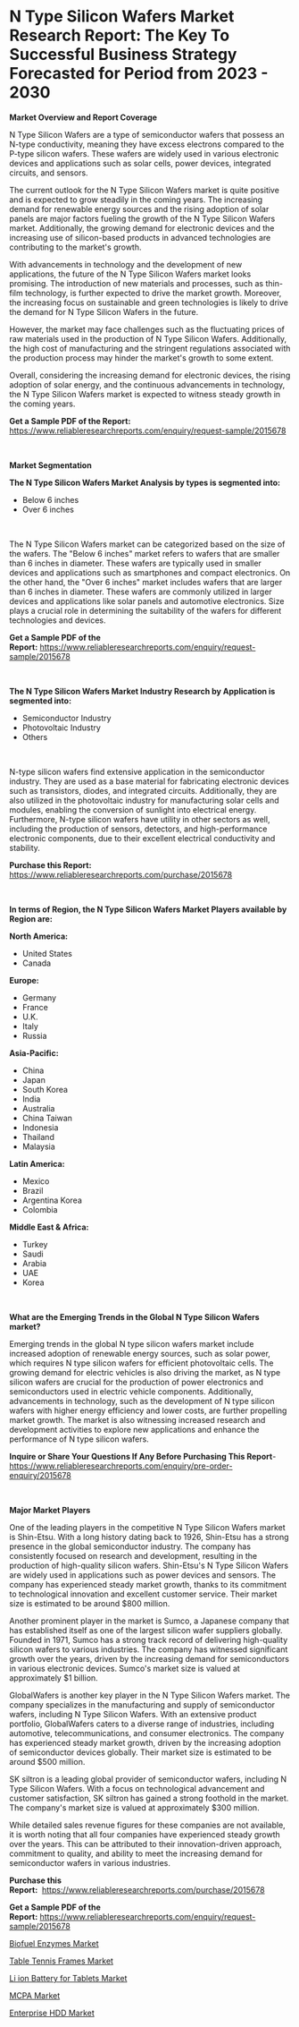 <p><h1>N Type Silicon Wafers Market Research Report: The Key To Successful Business Strategy Forecasted for Period from 2023 - 2030</h1></p><p><strong>Market Overview and Report Coverage</strong></p>
<p><p>N Type Silicon Wafers are a type of semiconductor wafers that possess an N-type conductivity, meaning they have excess electrons compared to the P-type silicon wafers. These wafers are widely used in various electronic devices and applications such as solar cells, power devices, integrated circuits, and sensors.</p><p>The current outlook for the N Type Silicon Wafers market is quite positive and is expected to grow steadily in the coming years. The increasing demand for renewable energy sources and the rising adoption of solar panels are major factors fueling the growth of the N Type Silicon Wafers market. Additionally, the growing demand for electronic devices and the increasing use of silicon-based products in advanced technologies are contributing to the market's growth.</p><p>With advancements in technology and the development of new applications, the future of the N Type Silicon Wafers market looks promising. The introduction of new materials and processes, such as thin-film technology, is further expected to drive the market growth. Moreover, the increasing focus on sustainable and green technologies is likely to drive the demand for N Type Silicon Wafers in the future.</p><p>However, the market may face challenges such as the fluctuating prices of raw materials used in the production of N Type Silicon Wafers. Additionally, the high cost of manufacturing and the stringent regulations associated with the production process may hinder the market's growth to some extent.</p><p>Overall, considering the increasing demand for electronic devices, the rising adoption of solar energy, and the continuous advancements in technology, the N Type Silicon Wafers market is expected to witness steady growth in the coming years.</p></p>
<p><strong>Get a Sample PDF of the Report:</strong> <a href="https://www.reliableresearchreports.com/enquiry/request-sample/2015678">https://www.reliableresearchreports.com/enquiry/request-sample/2015678</a></p>
<p>&nbsp;</p>
<p><strong>Market Segmentation</strong></p>
<p><strong>The N Type Silicon Wafers Market Analysis by types is segmented into:</strong></p>
<p><ul><li>Below 6 inches</li><li>Over 6 inches</li></ul></p>
<p>&nbsp;</p>
<p><p>The N Type Silicon Wafers market can be categorized based on the size of the wafers. The "Below 6 inches" market refers to wafers that are smaller than 6 inches in diameter. These wafers are typically used in smaller devices and applications such as smartphones and compact electronics. On the other hand, the "Over 6 inches" market includes wafers that are larger than 6 inches in diameter. These wafers are commonly utilized in larger devices and applications like solar panels and automotive electronics. Size plays a crucial role in determining the suitability of the wafers for different technologies and devices.</p></p>
<p><strong>Get a Sample PDF of the Report:</strong>&nbsp;<a href="https://www.reliableresearchreports.com/enquiry/request-sample/2015678">https://www.reliableresearchreports.com/enquiry/request-sample/2015678</a></p>
<p>&nbsp;</p>
<p><strong>The N Type Silicon Wafers Market Industry Research by Application is segmented into:</strong></p>
<p><ul><li>Semiconductor Industry</li><li>Photovoltaic Industry</li><li>Others</li></ul></p>
<p>&nbsp;</p>
<p><p>N-type silicon wafers find extensive application in the semiconductor industry. They are used as a base material for fabricating electronic devices such as transistors, diodes, and integrated circuits. Additionally, they are also utilized in the photovoltaic industry for manufacturing solar cells and modules, enabling the conversion of sunlight into electrical energy. Furthermore, N-type silicon wafers have utility in other sectors as well, including the production of sensors, detectors, and high-performance electronic components, due to their excellent electrical conductivity and stability.</p></p>
<p><strong>Purchase this Report:</strong>&nbsp; <a href="https://www.reliableresearchreports.com/purchase/2015678">https://www.reliableresearchreports.com/purchase/2015678</a></p>
<p>&nbsp;</p>
<p><strong>In terms of Region, the N Type Silicon Wafers Market Players available by Region are:</strong></p>
<p>
    <p> <strong> North America: </strong>
        <ul>
            <li>United States</li>
            <li>Canada</li>
        </ul>
        </p> 
    <p> <strong> Europe: </strong>
        <ul>
            <li>Germany</li>
            <li>France</li>
            <li>U.K.</li>
            <li>Italy</li>
            <li>Russia</li>
        </ul>
        </p> 
    <p> <strong> Asia-Pacific: </strong>
        <ul>
            <li>China</li>
            <li>Japan</li>
            <li>South Korea</li>
            <li>India</li>
            <li>Australia</li>
            <li>China Taiwan</li>
            <li>Indonesia</li>
            <li>Thailand</li>
            <li>Malaysia</li>
        </ul>
        </p> 
    <p> <strong> Latin America: </strong>
        <ul>
            <li>Mexico</li>
            <li>Brazil</li>
            <li>Argentina Korea</li>
            <li>Colombia</li>
        </ul>
        </p> 
    <p> <strong> Middle East & Africa: </strong>
        <ul>
            <li>Turkey</li>
            <li>Saudi</li>
            <li>Arabia</li>
            <li>UAE</li>
            <li>Korea</li>
        </ul>
    </p>
    </p>
<p>&nbsp;</p>
<p><strong>What are the Emerging Trends in the Global N Type Silicon Wafers market?</strong></p>
<p><p>Emerging trends in the global N type silicon wafers market include increased adoption of renewable energy sources, such as solar power, which requires N type silicon wafers for efficient photovoltaic cells. The growing demand for electric vehicles is also driving the market, as N type silicon wafers are crucial for the production of power electronics and semiconductors used in electric vehicle components. Additionally, advancements in technology, such as the development of N type silicon wafers with higher energy efficiency and lower costs, are further propelling market growth. The market is also witnessing increased research and development activities to explore new applications and enhance the performance of N type silicon wafers.</p></p>
<p><strong>Inquire or Share Your Questions If Any Before Purchasing This Report</strong>- <a href="https://www.reliableresearchreports.com/enquiry/pre-order-enquiry/2015678">https://www.reliableresearchreports.com/enquiry/pre-order-enquiry/2015678</a></p>
<p>&nbsp;</p>
<p><strong>Major Market Players</strong></p>
<p><p>One of the leading players in the competitive N Type Silicon Wafers market is Shin-Etsu. With a long history dating back to 1926, Shin-Etsu has a strong presence in the global semiconductor industry. The company has consistently focused on research and development, resulting in the production of high-quality silicon wafers. Shin-Etsu's N Type Silicon Wafers are widely used in applications such as power devices and sensors. The company has experienced steady market growth, thanks to its commitment to technological innovation and excellent customer service. Their market size is estimated to be around $800 million.</p><p>Another prominent player in the market is Sumco, a Japanese company that has established itself as one of the largest silicon wafer suppliers globally. Founded in 1971, Sumco has a strong track record of delivering high-quality silicon wafers to various industries. The company has witnessed significant growth over the years, driven by the increasing demand for semiconductors in various electronic devices. Sumco's market size is valued at approximately $1 billion.</p><p>GlobalWafers is another key player in the N Type Silicon Wafers market. The company specializes in the manufacturing and supply of semiconductor wafers, including N Type Silicon Wafers. With an extensive product portfolio, GlobalWafers caters to a diverse range of industries, including automotive, telecommunications, and consumer electronics. The company has experienced steady market growth, driven by the increasing adoption of semiconductor devices globally. Their market size is estimated to be around $500 million.</p><p>SK siltron is a leading global provider of semiconductor wafers, including N Type Silicon Wafers. With a focus on technological advancement and customer satisfaction, SK siltron has gained a strong foothold in the market. The company's market size is valued at approximately $300 million.</p><p>While detailed sales revenue figures for these companies are not available, it is worth noting that all four companies have experienced steady growth over the years. This can be attributed to their innovation-driven approach, commitment to quality, and ability to meet the increasing demand for semiconductor wafers in various industries.</p></p>
<p><strong>Purchase this Report:</strong>&nbsp;&nbsp;<a href="https://www.reliableresearchreports.com/purchase/2015678">https://www.reliableresearchreports.com/purchase/2015678</a></p>
<p></p>
<p><strong>Get a Sample PDF of the Report:</strong>&nbsp;<a href="https://www.reliableresearchreports.com/enquiry/request-sample/2015678">https://www.reliableresearchreports.com/enquiry/request-sample/2015678</a></p>
<p><p><a href="https://medium.com/@emmyrolfson8689/biofuel-enzymes-market-share-evolution-and-market-growth-trends-2023-2030-3072e416d374">Biofuel Enzymes Market</a></p><p><a href="https://www.linkedin.com/pulse/table-tennis-frames-market-size-share-amp-trends-analysis-mexef/">Table Tennis Frames Market</a></p><p><a href="https://github.com/ChiragRP21/Market-Research-Report-List-1/blob/main/li-ion-battery-for-tablets-market.md">Li ion Battery for Tablets Market</a></p><p><a href="https://medium.com/@ginawindler1965/mcpa-market-trends-forecast-and-competitive-analysis-to-2030-5ffcbbea8f5f">MCPA Market</a></p><p><a href="https://github.com/ChiragRp1/Market-Research-Report-List-1/blob/main/enterprise-hdd-market.md">Enterprise HDD Market</a></p></p>